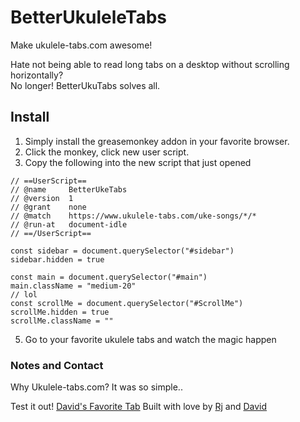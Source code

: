 # BetterUkuleleTabs
Make ukulele-tabs.com awesome!

Hate not being able to read long tabs on a desktop without scrolling horizontally?    
No longer! BetterUkuTabs solves all.

## Install
1. Simply install the greasemonkey addon in your favorite browser.
2. Click the monkey, click new user script.
3. Copy the following into the new script that just opened
```
// ==UserScript==
// @name     BetterUkeTabs
// @version  1
// @grant    none
// @match 	 https://www.ukulele-tabs.com/uke-songs/*/*
// @run-at 	 document-idle
// ==/UserScript==

const sidebar = document.querySelector("#sidebar")
sidebar.hidden = true

const main = document.querySelector("#main")
main.className = "medium-20"
// lol
const scrollMe = document.querySelector("#ScrollMe")
scrollMe.hidden = true
scrollMe.className = ""
```
5. Go to your favorite ukulele tabs and watch the magic happen


### Notes and Contact
Why Ukulele-tabs.com? It was so simple..


Test it out! [David's Favorite Tab](https://www.ukulele-tabs.com/uke-songs/jake-shimabukuro/bohemian-rhapsody-uke-tab-34114.html)
Built with love by [Rj](https://github.com/rjheim) and [David](https://github.com/notDavidHenderson)


